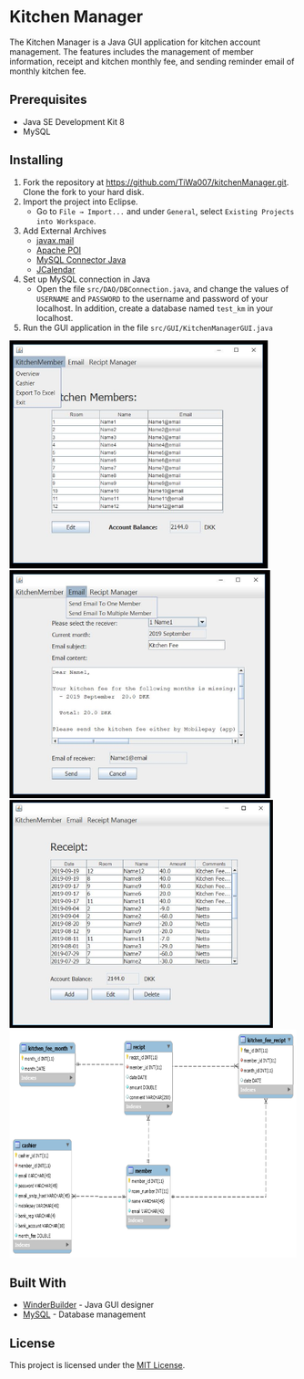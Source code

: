 # Kitchen Manager
The Kitchen Manager is a Java GUI application for kitchen account management. The features includes the management of member information, receipt and kitchen monthly fee, and sending reminder email of monthly kitchen fee. 


## Prerequisites

* Java SE Development Kit 8
* MySQL 

## Installing

1. Fork the repository at https://github.com/TiWa007/kitchenManager.git. Clone the fork to your hard disk.
1. Import the project into Eclipse.
    - Go to `File → Import...` and under `General`, select `Existing Projects into Workspace`.
1. Add External Archives
    - [javax.mail](http://www.java2s.com/Code/Jar/j/Downloadjavaxmailjar.htm)
    - [Apache POI](https://poi.apache.org/download.html#POI-4.1.0)
	- [MySQL Connector Java](https://jar-download.com/artifacts/mysql/mysql-connector-java)
	- [JCalendar](http://www.java2s.com/Code/Jar/j/Downloadjcalendar14jar.htm)
1. Set up MySQL connection in Java
	- Open the file `src/DAO/DBConnection.java`, and change the values of `USERNAME` and `PASSWORD` to the username and password of your localhost. In addition, create a database named `test_km` in your localhost.
1. Run the GUI application in the file `src/GUI/KitchenManagerGUI.java`

<img src= "Assets/ApplicationW1.JPG" height="400">
<img src= "Assets/ApplicationW2.JPG" height="400">
<img src= "Assets/ApplicationW3.JPG" height="400">
<img src= "Assets/kitchenManager.png" height="400">

## Built With

* [WinderBuilder](https://www.eclipse.org/windowbuilder/) - Java GUI designer
* [MySQL](https://www.mysql.com/) - Database management

## License

This project is licensed under the [MIT License](LICENSE).
